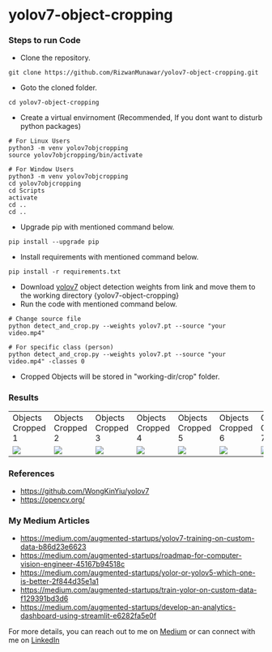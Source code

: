 # yolov7-object-cropping

### Steps to run Code
- Clone the repository.
```
git clone https://github.com/RizwanMunawar/yolov7-object-cropping.git
```
- Goto the cloned folder.
```
cd yolov7-object-cropping
```
- Create a virtual envirnoment (Recommended, If you dont want to disturb python packages)
```
# For Linux Users
python3 -m venv yolov7objcropping
source yolov7objcropping/bin/activate

# For Window Users
python3 -m venv yolov7objcropping
cd yolov7objcropping
cd Scripts
activate
cd ..
cd ..
```
- Upgrade pip with mentioned command below.
```
pip install --upgrade pip
```
- Install requirements with mentioned command below.
```
pip install -r requirements.txt
```
- Download [yolov7](https://github.com/WongKinYiu/yolov7/releases/download/v0.1/yolov7.pt) object detection weights from link and move them to the working directory {yolov7-object-cropping}
- Run the code with mentioned command below.
```
# Change source file
python detect_and_crop.py --weights yolov7.pt --source "your video.mp4"

# For specific class (person)
python detect_and_crop.py --weights yolov7.pt --source "your video.mp4" -classes 0
```
- Cropped Objects will be stored in "working-dir/crop" folder.

### Results
<table>
  <tr>
    <td>Objects Cropped 1</td>
    <td>Objects Cropped 2</td>
    <td>Objects Cropped 3</td>
    <td>Objects Cropped 4</td>
    <td>Objects Cropped 5</td>
    <td>Objects Cropped 6</td>
    <td>Objects Cropped 7</td>
  </tr>
  <tr>
    <td><img src="https://user-images.githubusercontent.com/62513924/185807618-0d82e0ff-12f9-48b0-9c92-68f336acf621.jpg"></td>
     <td><img src="https://user-images.githubusercontent.com/62513924/185807623-ee024f23-a2ae-4560-b570-9d09ea773696.jpg"></td>
     <td><img src="https://user-images.githubusercontent.com/62513924/185807620-a3990460-2f88-45c3-9f17-0bd917574370.jpg"></td>
     <td><img src="https://user-images.githubusercontent.com/62513924/185807621-d53e3830-fe0c-43ca-af60-a285b2112cf8.jpg"></td>
     <td><img src="https://user-images.githubusercontent.com/62513924/185807624-0827eb80-2bf1-436d-ac38-c2cb864be9a2.jpg"></td>
     <td><img src="https://user-images.githubusercontent.com/62513924/185807625-18ddabec-90eb-40cc-8370-9ec603c2c14f.jpg"></td>
     <td><img src="https://user-images.githubusercontent.com/62513924/185807626-1f9299a5-9487-4c4a-ac21-76a43a8f146f.jpg"></td>
  </tr>
 </table>

 ### References
 - https://github.com/WongKinYiu/yolov7
 - https://opencv.org/
 
### My Medium Articles
- https://medium.com/augmented-startups/yolov7-training-on-custom-data-b86d23e6623
- https://medium.com/augmented-startups/roadmap-for-computer-vision-engineer-45167b94518c
- https://medium.com/augmented-startups/yolor-or-yolov5-which-one-is-better-2f844d35e1a1
- https://medium.com/augmented-startups/train-yolor-on-custom-data-f129391bd3d6
- https://medium.com/augmented-startups/develop-an-analytics-dashboard-using-streamlit-e6282fa5e0f

For more details, you can reach out to me on [Medium](https://muhammadrizwanmunawar.medium.com/) or can connect with me on [LinkedIn](https://www.linkedin.com/in/muhammadrizwanmunawar/)
